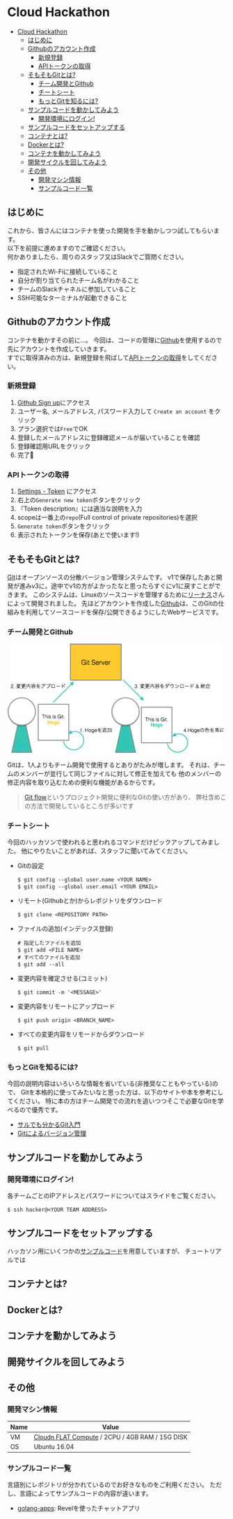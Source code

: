 # Cloud Hackathon

* [Cloud Hackathon](#cloud-hackathon)
   * [はじめに](#はじめに)
   * [Githubのアカウント作成](#githubのアカウント作成)
      * [新規登録](#新規登録)
      * [APIトークンの取得](#apiトークンの取得)
   * [そもそもGitとは?](#そもそもgitとは)
      * [チーム開発とGithub](#チーム開発とgithub)
      * [チートシート](#チートシート)
      * [もっとGitを知るには?](#もっとgitを知るには)
   * [サンプルコードを動かしてみよう](#サンプルコードを動かしてみよう)
      * [開発環境にログイン!](#開発環境にログイン)
   * [サンプルコードをセットアップする](#サンプルコードをセットアップする)
   * [コンテナとは?](#コンテナとは)
   * [Dockerとは?](#dockerとは)
   * [コンテナを動かしてみよう](#コンテナを動かしてみよう)
   * [開発サイクルを回してみよう](#開発サイクルを回してみよう)
   * [その他](#その他)
      * [開発マシン情報](#開発マシン情報)
      * [サンプルコード一覧](#サンプルコード一覧)


## はじめに

これから、皆さんにはコンテナを使った開発を手を動かしつつ試してもらいます。  
以下を前提に進めますのでご確認ください。  
何かありましたら、周りのスタッフ又はSlackでご質問ください。

* 指定されたWi-Fiに接続していること
* 自分が割り当てられたチーム名がわかること
* チームのSlackチャネルに参加していること
* SSH可能なターミナルが起動できること


## Githubのアカウント作成

コンテナを動かすその前に...。
今回は、コードの管理に[Github][1]を使用するので先にアカウントを作成していきます。  
すでに取得済みの方は、新規登録を飛ばして[APIトークンの取得](#APIトークンの取得)をしてください。

### 新規登録

1. [Github Sign up][3]にアクセス
2. ユーザー名, メールアドレス, パスワード入力して `Create an account` をクリック
3. プラン選択では`Free`でOK
4. 登録したメールアドレスに登録確認メールが届いていることを確認
5. 登録確認用URLをクリック
6. 完了👏

### APIトークンの取得

1. [Settings - Token][4] にアクセス
2. 右上の`Generate new token`ボタンをクリック
3. 『Token description』には適当な説明を入力
4. scopeは一番上の`repo`(Full control of private repositories)を選択
5. `Generate token`ボタンをクリック
6. 表示されたトークンを保存(あとで使います!)

## そもそもGitとは?

[Git][5]はオープンソースの分散バージョン管理システムです。
v1で保存したあと開発が進みv3に。途中でv1の方がよかったなと思ったらすぐにv1に戻すことができます。
このシステムは、Linuxのソースコードを管理するために[リーナス][6]さんによって開発されました。
先ほどアカウントを作成した[Github][1]は、このGitの仕組みを利用してソースコードを保存/公開できるようにしたWebサービスです。

### チーム開発とGithub

![git](img/git.png)

Gitは、1人よりもチーム開発で使用するとありがたみが増します。
それは、チームのメンバーが並行して同じファイルに対して修正を加えても
他のメンバーの修正内容を取り込むための便利な機能があるからです。

> [Git flow][9]というプロジェクト開発に便利なGitの使い方があり、
> 弊社含めこの方法で開発しているところが多いです

### チートシート

今回のハッカソンで使われると思われるコマンドだけピックアップしてみました。
他にやりたいことがあれば、スタッフに聞いてみてください。

* Gitの設定

   ```
   $ git config --global user.name <YOUR NAME>
   $ git config --global user.email <YOUR EMAIL>
   ```

* リモート(Githubとか)からレポジトリをダウンロード

    ```
    $ git clone <REPOSITORY PATH>
    ```

* ファイルの追加(インデックス登録)

   ```
   # 指定したファイルを追加
   $ git add <FILE NAME>
   # すべてのファイルを追加
   $ git add --all
   ```

* 変更内容を確定させる(コミット)

   ```
   $ git commit -m '<MESSAGE>'
   ```

* 変更内容をリモートにアップロード

   ```
   $ git push origin <BRANCH_NAME>
   ```
   
* すべての変更内容をリモードからダウンロード

   ```
   $ git pull
   ```

### もっとGitを知るには?

今回の説明内容はいろいろな情報を省いている(非推奨なこともやっている)ので、
Gitを本格的に使ってみたいなと思った方は、以下のサイトや本を参考にしてください。
特に本の方はチーム開発での流れを追いつつそこで必要なGitを学べるので優秀です。

* [サルでも分かるGit入門][7]
* [Gitによるバージョン管理][8]

## サンプルコードを動かしてみよう

### 開発環境にログイン!

各チームごとのIPアドレスとパスワードについてはスライドをご覧ください。

```
$ ssh hacker@<YOUR TEAM ADDRESS>
```

## サンプルコードをセットアップする

ハッカソン用にいくつかの[サンプルコード](サンプルコード一覧)を用意していますが、
チュートリアルでは

## コンテナとは?

## Dockerとは?

## コンテナを動かしてみよう

## 開発サイクルを回してみよう

## その他

### 開発マシン情報

Name|Value
----|-----
VM|[Cloudn FLAT Compute][2] / 2CPU / 4GB RAM / 15G DISK
OS|Ubuntu 16.04

### サンプルコード一覧

言語別にレポジトリが分かれているのでお好きなものをご利用ください。
ただし、言語によってサンプルコードの内容が違います。

* [golang-apps][0]: Revelを使ったチャットアプリ

[0]: https://github.com/cloud-hackathon/golang-apps
[1]: https://github.com/
[2]: http://www.ntt.com/business/services/cloud/iaas/cloudn.html
[3]: https://github.com/join?source=header-home
[4]: https://github.com/settings/tokens
[5]: https://git-scm.com
[6]: https://ja.wikipedia.org/wiki/%E3%83%AA%E3%83%BC%E3%83%8A%E3%82%B9%E3%83%BB%E3%83%88%E3%83%BC%E3%83%90%E3%83%AB%E3%82%BA
[7]: http://www.backlog.jp/git-guide/
[8]: https://www.amazon.co.jp/Git%E3%81%AB%E3%82%88%E3%82%8B%E3%83%90%E3%83%BC%E3%82%B8%E3%83%A7%E3%83%B3%E7%AE%A1%E7%90%86-%E5%B2%A9%E6%9D%BE%E4%BF%A1%E6%B4%8B-%E4%B8%8A%E5%B7%9D%E7%B4%94%E4%B8%80-%E3%81%BE%E3%81%88%E3%81%A0%E3%81%93%E3%81%86%E3%81%B8%E3%81%84-%E5%B0%8F%E5%B7%9D%E4%BC%B8%E4%B8%80%E9%83%8E-ebook/dp/B01IGW562K/ref=sr_1_15?s=books&ie=UTF8&qid=1484651787&sr=1-15&keywords=git
[9]: http://nvie.com/posts/a-successful-git-branching-model/
